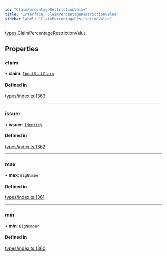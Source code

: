 ```yaml
---
id: "ClaimPercentageRestrictionValue"
title: "Interface: ClaimPercentageRestrictionValue"
sidebar_label: "ClaimPercentageRestrictionValue"
---
```


[types](../../../modules/Types/Types.md).ClaimPercentageRestrictionValue

## Properties

### claim

• **claim**: [`InputStatClaim`](../../../modules/Types/Types.md#inputstatclaim)

#### Defined in

[types/index.ts:1363](https://github.com/PolymeshAssociation/polymesh-sdk/blob/acc2284c/src/types/index.ts#L1363)

___

### issuer

• **issuer**: [`Identity`](../../../classes/API/Entities/Identity/Identity.md)

#### Defined in

[types/index.ts:1362](https://github.com/PolymeshAssociation/polymesh-sdk/blob/acc2284c/src/types/index.ts#L1362)

___

### max

• **max**: `BigNumber`

#### Defined in

[types/index.ts:1361](https://github.com/PolymeshAssociation/polymesh-sdk/blob/acc2284c/src/types/index.ts#L1361)

___

### min

• **min**: `BigNumber`

#### Defined in

[types/index.ts:1360](https://github.com/PolymeshAssociation/polymesh-sdk/blob/acc2284c/src/types/index.ts#L1360)

